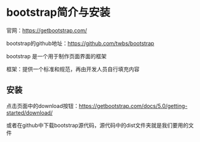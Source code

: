 # bootstrap简介与安装
官网：https://getbootstrap.com/

bootstrap的github地址：https://github.com/twbs/bootstrap

bootstrap 是一个用于制作页面界面的框架

框架：提供一个标准和规范，再由开发人员自行填充内容

## 安装
点击页面中的download按钮：https://getbootstrap.com/docs/5.0/getting-started/download/

或者在github中下载bootstrap源代码，源代码中的dist文件夹就是我们要用的文件